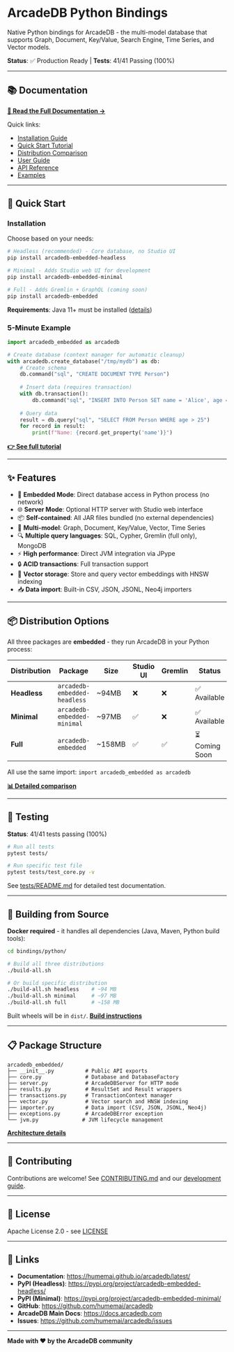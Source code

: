 # ArcadeDB Python Bindings

Native Python bindings for ArcadeDB - the multi-model database that supports Graph, Document, Key/Value, Search Engine, Time Series, and Vector models.

**Status**: ✅ Production Ready | **Tests**: 41/41 Passing (100%)

---

## 📚 Documentation

**[📖 Read the Full Documentation →](https://humemai.github.io/arcadedb/latest)**

Quick links:
- [Installation Guide](https://humemai.github.io/arcadedb/latest/getting-started/installation/)
- [Quick Start Tutorial](https://humemai.github.io/arcadedb/latest/getting-started/quickstart/)
- [Distribution Comparison](https://humemai.github.io/arcadedb/latest/getting-started/distributions/)
- [User Guide](https://humemai.github.io/arcadedb/latest/guide/core/database/)
- [API Reference](https://humemai.github.io/arcadedb/latest/api/database/)
- [Examples](https://humemai.github.io/arcadedb/latest/examples/)

---

## 🚀 Quick Start

### Installation

Choose based on your needs:

```bash
# Headless (recommended) - Core database, no Studio UI
pip install arcadedb-embedded-headless

# Minimal - Adds Studio web UI for development
pip install arcadedb-embedded-minimal

# Full - Adds Gremlin + GraphQL (coming soon)
pip install arcadedb-embedded
```

**Requirements**: Java 11+ must be installed ([details](https://humemai.github.io/arcadedb/latest/getting-started/installation/#java-runtime-environment-jre))

### 5-Minute Example

```python
import arcadedb_embedded as arcadedb

# Create database (context manager for automatic cleanup)
with arcadedb.create_database("/tmp/mydb") as db:
    # Create schema
    db.command("sql", "CREATE DOCUMENT TYPE Person")
    
    # Insert data (requires transaction)
    with db.transaction():
        db.command("sql", "INSERT INTO Person SET name = 'Alice', age = 30")
    
    # Query data
    result = db.query("sql", "SELECT FROM Person WHERE age > 25")
    for record in result:
        print(f"Name: {record.get_property('name')}")
```

**[👉 See full tutorial](https://humemai.github.io/arcadedb/latest/getting-started/quickstart/)**

---

## ✨ Features

- 🚀 **Embedded Mode**: Direct database access in Python process (no network)
- 🌐 **Server Mode**: Optional HTTP server with Studio web interface
- 📦 **Self-contained**: All JAR files bundled (no external dependencies)
- 🔄 **Multi-model**: Graph, Document, Key/Value, Vector, Time Series
- 🔍 **Multiple query languages**: SQL, Cypher, Gremlin (full only), MongoDB
- ⚡ **High performance**: Direct JVM integration via JPype
- 🔒 **ACID transactions**: Full transaction support
- 🎯 **Vector storage**: Store and query vector embeddings with HNSW indexing
- 📥 **Data import**: Built-in CSV, JSON, JSONL, Neo4j importers

---

## 📦 Distribution Options

All three packages are **embedded** - they run ArcadeDB in your Python process:

| Distribution | Package | Size | Studio UI | Gremlin | Status |
|-------------|---------|------|-----------|---------|--------|
| **Headless** | `arcadedb-embedded-headless` | ~94MB | ❌ | ❌ | ✅ Available |
| **Minimal** | `arcadedb-embedded-minimal` | ~97MB | ✅ | ❌ | ✅ Available |
| **Full** | `arcadedb-embedded` | ~158MB | ✅ | ✅ | ⏳ Coming Soon |

All use the same import: `import arcadedb_embedded as arcadedb`

**[📊 Detailed comparison](https://humemai.github.io/arcadedb/latest/getting-started/distributions/)**

---

## 🧪 Testing

**Status**: 41/41 tests passing (100%)

```bash
# Run all tests
pytest tests/

# Run specific test file
pytest tests/test_core.py -v
```

See [tests/README.md](tests/README.md) for detailed test documentation.

---

## 🔧 Building from Source

**Docker required** - it handles all dependencies (Java, Maven, Python build tools):

```bash
cd bindings/python/

# Build all three distributions
./build-all.sh

# Or build specific distribution
./build-all.sh headless    # ~94 MB
./build-all.sh minimal     # ~97 MB  
./build-all.sh full        # ~158 MB
```

Built wheels will be in `dist/`. **[Build instructions](https://humemai.github.io/arcadedb/latest/getting-started/installation/#building-from-source)**

---

## 📋 Package Structure

```
arcadedb_embedded/
├── __init__.py          # Public API exports
├── core.py              # Database and DatabaseFactory
├── server.py            # ArcadeDBServer for HTTP mode
├── results.py           # ResultSet and Result wrappers
├── transactions.py      # TransactionContext manager
├── vector.py            # Vector search and HNSW indexing
├── importer.py          # Data import (CSV, JSON, JSONL, Neo4j)
├── exceptions.py        # ArcadeDBError exception
└── jvm.py              # JVM lifecycle management
```

**[Architecture details](https://humemai.github.io/arcadedb/latest/development/architecture/)**

---

## 🤝 Contributing

Contributions are welcome! See [CONTRIBUTING.md](../../CONTRIBUTING.md) and our [development guide](https://humemai.github.io/arcadedb/latest/development/contributing/).

---

## 📄 License

Apache License 2.0 - see [LICENSE](../../LICENSE)

---

## 🔗 Links

- **Documentation**: https://humemai.github.io/arcadedb/latest/
- **PyPI (Headless)**: https://pypi.org/project/arcadedb-embedded-headless/
- **PyPI (Minimal)**: https://pypi.org/project/arcadedb-embedded-minimal/
- **GitHub**: https://github.com/humemai/arcadedb
- **ArcadeDB Main Docs**: https://docs.arcadedb.com
- **Issues**: https://github.com/humemai/arcadedb/issues

---

**Made with ❤️ by the ArcadeDB community**
